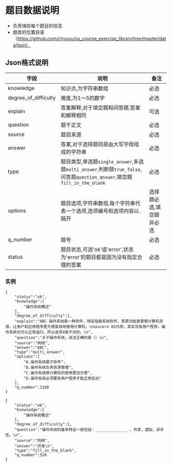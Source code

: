 # 题目数据说明
- 负责储存每个题目的信息
- 题库的位置目录（https://github.com/chyyuu/os_course_exercise_library/tree/master/data/json）

## Json格式说明

|字段|说明|备注|
|---|---|---|
|knowledge|知识点,为字符串数组|必选|
|degree_of_difficulty|难度,为1～5的数字|必选|
|explain|答案解释,对于填空题和问答题,答案和解释相同|可选|
|question|题干正文|必选|
|source|题目来源|必选|
|answer|答案,对于选择题则是由大写字母组成的字符串|必选|
|type|题目类型,单选题`single_answer`,多选题`multi_answer`,判断题`true_false`,问答题`question_qnswer`,填空题`fill_in_the_blank`|必选|
|options|题目选项,字符串数组,每个字符串代表一个选项,选项编号和选项内容以`.`隔开|选择题必选,填空题非必选|
|q_number|题号|必选|
|status|题目状态,可选'ok'或'error',状态为'error'的题目都是因为没有指定合理的答案|必选|

### 实例
```
{
    "status":"ok",
    "knowledge":[
        "操作系统概述"
    ],
    "degree_of_difficulty":1,
    "explain":"ABC 操作系统是一种软件，特定指是系统软件，其更功能是管理计算机资源，让用户和应用程序更方便高效地使用计算机。\n以ucore OS为例，其实没有用户程序，操作系统也可以正常运行。所以选项4是不对的。\n",
    "question":"关于操作系统，说法正确的是（）\n",
    "source":"网络",
    "answer":"ABC",
    "type":"multi_answer",
    "options":[
        "A.操作系统属于软件",
        "B.操作系统负责资源管理",
        "C.操作系统使计算机的使用更加方便",
        "D.操作系统必须要有用户程序才能正常启动"
    ],
    "q_number":1160
}
```

```
{
    "status":"ok",
    "knowledge":[
        "操作系统概述"
    ],
    "degree_of_difficulty":1,
    "question":"操作系统的基本特征一般包括：______________ 、共享、虚拟、异步性。\n",
    "source":"网络",
    "answer":"并发\n",
    "type":"fill_in_the_blank",
    "q_number":520
}
```
